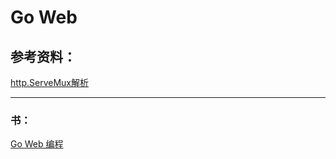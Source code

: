 # Go Web

## 参考资料：

[http.ServeMux解析](http://studygolang.com/articles/4890)


***

### 书：

[Go Web 编程](https://wizardforcel.gitbooks.io/build-web-application-with-golang/content/)